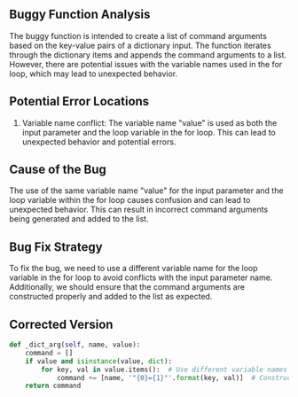 ## Buggy Function Analysis

The buggy function is intended to create a list of command arguments based on the key-value pairs of a dictionary input. The function iterates through the dictionary items and appends the command arguments to a list. However, there are potential issues with the variable names used in the for loop, which may lead to unexpected behavior.

## Potential Error Locations
1. Variable name conflict: The variable name "value" is used as both the input parameter and the loop variable in the for loop. This can lead to unexpected behavior and potential errors.

## Cause of the Bug
The use of the same variable name "value" for the input parameter and the loop variable within the for loop causes confusion and can lead to unexpected behavior. This can result in incorrect command arguments being generated and added to the list.

## Bug Fix Strategy
To fix the bug, we need to use a different variable name for the loop variable in the for loop to avoid conflicts with the input parameter name. Additionally, we should ensure that the command arguments are constructed properly and added to the list as expected.

## Corrected Version
```python
def _dict_arg(self, name, value):
    command = []
    if value and isinstance(value, dict):
        for key, val in value.items():  # Use different variable names for the loop variables
            command += [name, '"{0}={1}"'.format(key, val)]  # Construct command arguments properly
    return command
```